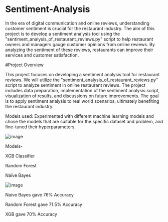 # Sentiment-Analysis

In the era of digital communication and online reviews, understanding customer sentiment is crucial for the restaurant industry. The aim of this project is to develop a sentiment analysis tool using the "sentiment_analysis_of_restaurant_reviews.py" script to help restaurant owners and managers gauge customer opinions from online reviews. By analyzing the sentiment of these reviews, restaurants can improve their services and customer satisfaction.



#Project Overview

This project focuses on developing a sentiment analysis tool for restaurant reviews. We will utilize the "sentiment_analysis_of_restaurant_reviews.py" script to analyze sentiment in online restaurant reviews. The project includes data preparation, implementation of the sentiment analysis script, visualization of results, and discussions on future improvements. The goal is to apply sentiment analysis to real world scenarios, ultimately benefiting the restaurant industry.



Models used:
Experimented with different machine learning models and chose the models that are suitable for the specific dataset and problem, and fine-tuned their hyperparameters.


![image](https://github.com/paru02/Sentiment-Analysis/assets/109907700/77042492-c5d9-43b6-b22b-496ce839d95b)




Models- 

XGB Classifier

Random Forest 

Naïve Bayes


![image](https://github.com/paru02/Sentiment-Analysis/assets/109907700/d3bc9ac1-8ad9-43d8-b350-e16521e078d2)



Naive Bayes gave 76% Accuracy



Random Forest gave 71.5% Accuracy



XGB gave 70% Accuracy


